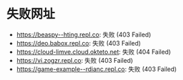 # 失败网址
- https://beaspy--hting.repl.co: 失败 (403
Failed)
- https://deo.babox.repl.co: 失败 (403
Failed)
- https://cloud-limve.cloud.okteto.net: 失败 (404
Failed)
- https://vi.zogzr.repl.co: 失败 (403
Failed)
- https://game-example--rdianc.repl.co: 失败 (403
Failed)
